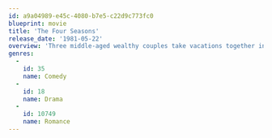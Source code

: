 ```yaml
---
id: a9a04989-e45c-4080-b7e5-c22d9c773fc0
blueprint: movie
title: 'The Four Seasons'
release_date: '1981-05-22'
overview: 'Three middle-aged wealthy couples take vacations together in Spring, Summer, Autumn and Winter. Along the way we are treated to mid-life, marital, parental and other crises.'
genres:
  -
    id: 35
    name: Comedy
  -
    id: 18
    name: Drama
  -
    id: 10749
    name: Romance
---
```

